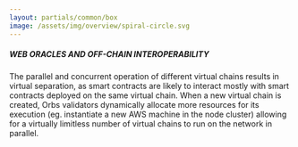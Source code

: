 ```yaml
---
layout: partials/common/box
image: /assets/img/overview/spiral-circle.svg
---
```


##### WEB ORACLES AND OFF-CHAIN INTEROPERABILITY

The parallel and concurrent operation of different virtual chains results in virtual separation, as smart contracts are likely to interact mostly with smart contracts deployed on the same virtual chain. When a new virtual chain is created, Orbs validators dynamically allocate more resources for its execution (eg. instantiate a new AWS machine in the node cluster) allowing for a virtually limitless number of virtual chains to run on the network in parallel.
